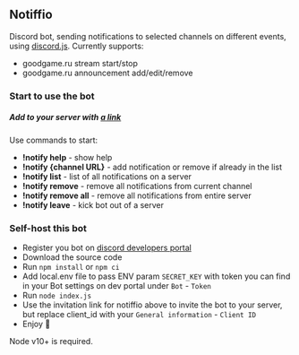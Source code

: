 ## Notiffio

Discord bot, sending notifications to selected channels on different events, using [discord.js](https://github.com/discordjs). Currently supports:
- goodgame.ru stream start/stop
- goodgame.ru announcement add/edit/remove

### Start to use the bot

##### Add to your server with [a link](https://discordapp.com/oauth2/authorize?&client_id=552560239304507403&scope=bot&permissions=256064)

Use commands to start:
- **!notify help** - show help
- **!notify {channel URL}** - add notification or remove if already in the list
- **!notify list** - list of all notifications on a server
- **!notify remove** - remove all notifications from current channel
- **!notify remove all** - remove all notifications from entire server
- **!notify leave** - kick bot out of a server

### Self-host this bot

- Register you bot on [discord developers portal](https://discordapp.com/developers/applications)
- Download the source code
- Run `npm install` or `npm ci`
- Add local.env file to pass ENV param `SECRET_KEY` with token you can find in your Bot settings on dev portal under `Bot` - `Token`
- Run `node index.js`
- Use the invitation link for notiffio above to invite the bot to your server, but replace client_id with your `General information` - `Client ID`
- Enjoy 🤖

Node v10+ is required.
